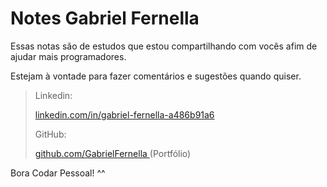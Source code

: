 # Notes Gabriel Fernella



Essas notas são de estudos que estou compartilhando com vocês afim de ajudar mais programadores.

Estejam à vontade para fazer comentários e sugestões quando quiser. 

> Linkedin:
>
> [linkedin.com/in/gabriel-fernella-a486b91a6](https://www.linkedin.com/in/gabriel-fernella-a486b91a6)
>
> GitHub: 
>
> [github.com/GabrielFernella ](https://github.com/GabrielFernella)(Portfólio)

Bora Codar Pessoal! ^^